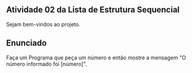 ##  Atividade 02 da Lista de Estrutura Sequencial

Sejam bem-vindos ao projeto.

## Enunciado

Faça um Programa que peça um número e então mostre a mensagem "O número informado foi [número]". 
